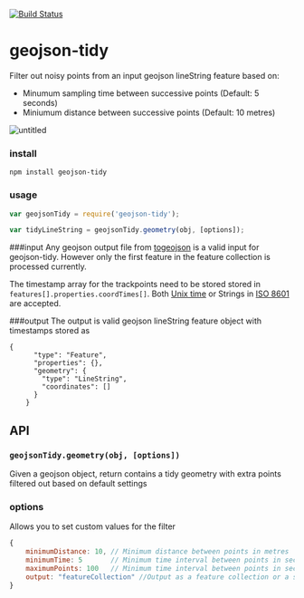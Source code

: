 [![Build Status](https://travis-ci.org/mapbox/geojson-tidy.png)](https://travis-ci.org/mapbox/geojson-tidy)

# geojson-tidy

Filter out noisy points from an input geojson lineString feature based on:
- Minumum sampling time between successive points (Default: 5 seconds)
- Miniumum distance between successive points (Default: 10 metres)

![untitled](https://cloud.githubusercontent.com/assets/126868/8111925/96012394-1032-11e5-9e9e-069746f4dcc9.gif)

### install

    npm install geojson-tidy

### usage

```js
var geojsonTidy = require('geojson-tidy');

var tidyLineString = geojsonTidy.geometry(obj, [options]);
```

###input
Any geojson output file from [togeojson](https://github.com/mapbox/togeojson) is a valid input for geojson-tidy. However only the first feature in the feature collection is processed currently. 

The timestamp array for the trackpoints need to be stored stored in `features[].properties.coordTimes[]`. Both [Unix time](https://en.wikipedia.org/wiki/Unix_time) or Strings in [ISO 8601](https://en.wikipedia.org/wiki/ISO_8601) are accepted.

###output
The output is valid geojson lineString feature object with timestamps stored as

```
{
      "type": "Feature",
      "properties": {},
      "geometry": {
        "type": "LineString",
        "coordinates": []
      }
    }
```

## API

### `geojsonTidy.geometry(obj, [options])`

Given a geojson object, return contains a tidy geometry with extra points filtered out based on default settings

### options

Allows you to set custom values for the filter

```js
{
    minimumDistance: 10, // Minimum distance between points in metres
    minimumTime: 5       // Minimum time interval between points in seconds
    maximumPoints: 100   // Minimum time interval between points in seconds
    output: "featureCollection" //Output as a feature collection or a single feature
}
```
        
        